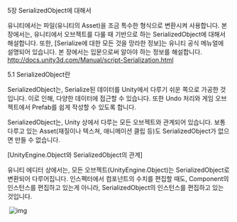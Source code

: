 5장 SerializedObject에 대해서

유니티에서는 파일(유니티의 Asset)을 조금 특수한 형식으로 변환시켜 사용합니다. 본 장에서는, 유니티에서 오브젝트를 다룰 때 기반으로  하는 SerializedObject에 대해서 해설합니다. 또한, [Serialize에 대한 모든 것을 망라한 정보]는 유니티 공식 메뉴얼에 설명되어 있습니다. 본 장에서는 입문으로써 알아야 하는 정보를 해설합니다.
http://docs.unity3d.com/Manual/script-Serialization.html

5.1 SerializedObject란

SerializedObject는, Serialize된 데이터를 Unity에서 다루기 쉬운 쪽으로 가공한 것입니다. 이로 인해, 다양한 데이터에 접근할 수 있습니다. 또한 Undo 처리와 게임 오브젝트에서 Prefab를 쉽게 작성할 수 있도록 합니다.

SerializedObject는, Unity 상에서 다루는 모든 오브젝트와 관계되어 있습니다. 보통 다루고 있는 Asset(재질이나 텍스쳐, 애니메이션 클립 등)도 SerializedObject가 없으면 만들 수 없습니다.

[UnityEngine.Object와 SerializedObject의 관계]

유니티 에디터 상에서는, 모든 오브젝트(UnityEngine.Object)는 SerializedObject로 변환되어 다루어집니다.  인스펙터에서 컴포넌트의 수치를 편집할 때도, Component의 인스턴스를 편집하고 있는게 아니라,  SerializedObject의 인스턴스를 편집하고 있는 것입니다.



​                                    ![img](https://mblogthumb-phinf.pstatic.net/20160724_141/hammerimpact_1469362066269cyPY4_PNG/ss0ss3.png?type=w800)                            

